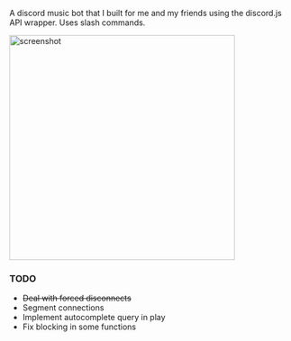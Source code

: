 A discord music bot that I built for me and my friends using the discord.js API wrapper. Uses slash commands.

<img src="https://github.com/user-attachments/assets/e4cecf4e-8722-4ebb-a795-8da087696f06" alt="screenshot" height=400px>

### TODO
- ~~Deal with forced disconnects~~
- Segment connections
- Implement autocomplete query in play
- Fix blocking in some functions
